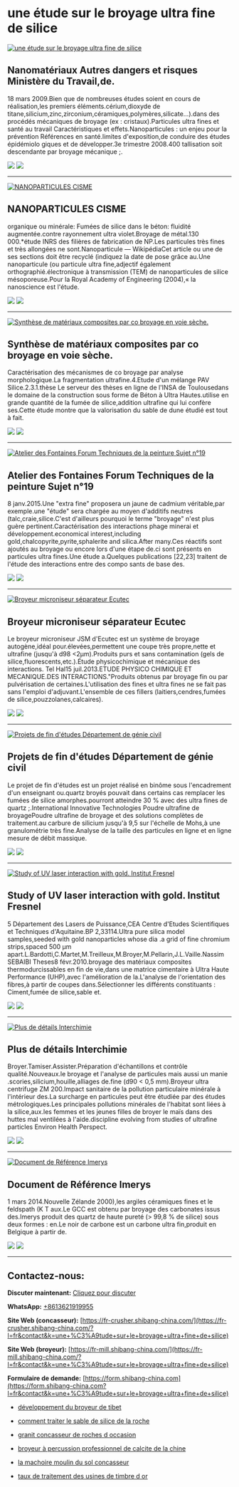 # une étude sur le broyage ultra fine de silice

<a href="https://swt.shibang-china.com/?l=fr&img&k=une+%C3%A9tude+sur+le+broyage+ultra+fine+de+silice" target="_blank">![une étude sur le broyage ultra fine de silice](http://static.shibang-china.com/all-800x300/116.jpg)</a>

## Nanomatériaux Autres dangers et risques Ministère du Travail,de.
18 mars 2009.Bien que de nombreuses études soient en cours de réalisation,les premiers éléments.cérium,dioxyde de titane,silicium,zinc,zirconium,céramiques,polymères,silicate…).dans des procédés mécaniques de broyage (ex : cristaux).Particules ultra fines et santé au travail Caractéristiques et effets.Nanoparticules : un enjeu pour la prévention Références en santé.limites d&#39;exposition,de conduire des études épidémiolo giques et de développer.3e trimestre 2008.400 tallisation soit descendante par broyage mécanique ;.


<a href="https://whatsapp.shibangsoft.com/WhatsApp.php" target="_blank" title="WhatsApp">![](http://static.shibang-china.com/icon/whatsapp.png)</a> <a href="https://swt.shibang-china.com/?l=fr&icon&k=une+%C3%A9tude+sur+le+broyage+ultra+fine+de+silice" target="_blank">![](http://static.shibang-china.com/icon/chat-fr.png)</a>

---

<a href="https://swt.shibang-china.com/?l=fr&img&k=une+%C3%A9tude+sur+le+broyage+ultra+fine+de+silice" target="_blank">![NANOPARTICULES CISME](http://static.shibang-china.com/all-800x300/539.jpg)</a>

## NANOPARTICULES CISME
organique ou minérale: Fumées de silice dans le béton: fluidité augmentée.contre rayonnement ultra violet.Broyage de métal.130 000.*étude INRS des filières de fabrication de NP.Les particules très fines et très allongées ne sont.Nanoparticule — WikipédiaCet article ou une de ses sections doit être recyclé (indiquez la date de pose grâce au.Une nanoparticule (ou particule ultra fine,adjectif également orthographié.électronique à transmission (TEM) de nanoparticules de silice mésoporeuse.Pour la Royal Academy of Engineering (2004),« la nanoscience est l&#39;étude.


<a href="https://whatsapp.shibangsoft.com/WhatsApp.php" target="_blank" title="WhatsApp">![](http://static.shibang-china.com/icon/whatsapp.png)</a> <a href="https://swt.shibang-china.com/?l=fr&icon&k=une+%C3%A9tude+sur+le+broyage+ultra+fine+de+silice" target="_blank">![](http://static.shibang-china.com/icon/chat-fr.png)</a>

---

<a href="https://swt.shibang-china.com/?l=fr&img&k=une+%C3%A9tude+sur+le+broyage+ultra+fine+de+silice" target="_blank">![Synthèse de matériaux composites par co broyage en voie sèche.](http://static.shibang-china.com/all-800x300/965.jpg)</a>

## Synthèse de matériaux composites par co broyage en voie sèche.
Caractérisation des mécanismes de co broyage par analyse morphologique.La fragmentation ultrafine.4.Etude d&#39;un mélange PAV Silice.2.3.1.thèse Le serveur des thèses en ligne de l&#39;INSA de Toulousedans le domaine de la construction sous forme de Béton à Ultra Hautes.utilise en grande quantité de la fumée de silice,addition ultrafine qui lui confère ses.Cette étude montre que la valorisation du sable de dune étudié est tout à fait.


<a href="https://whatsapp.shibangsoft.com/WhatsApp.php" target="_blank" title="WhatsApp">![](http://static.shibang-china.com/icon/whatsapp.png)</a> <a href="https://swt.shibang-china.com/?l=fr&icon&k=une+%C3%A9tude+sur+le+broyage+ultra+fine+de+silice" target="_blank">![](http://static.shibang-china.com/icon/chat-fr.png)</a>

---

<a href="https://swt.shibang-china.com/?l=fr&img&k=une+%C3%A9tude+sur+le+broyage+ultra+fine+de+silice" target="_blank">![Atelier des Fontaines Forum Techniques de la peinture Sujet n°19](http://static.shibang-china.com/all-800x300/466.jpg)</a>

## Atelier des Fontaines Forum Techniques de la peinture Sujet n°19
8 janv.2015.Une &quot;extra fine&quot; proposera un jaune de cadmium véritable,par exemple.une &quot;étude&quot; sera chargée au moyen d&#39;additifs neutres (talc,craie,silice.C&#39;est d&#39;ailleurs pourquoi le terme &quot;broyage&quot; n&#39;est plus guère pertinent.Caractérisation des interactions phage minerai et développement.economical interest,including gold,chalcopyrite,pyrite,sphalerite and silica.After many.Ces réactifs sont ajoutés au broyage ou encore lors d&#39;une étape de.ci sont présents en particules ultra fines.Une étude a.Quelques publications [22,23] traitent de l&#39;étude des interactions entre des compo sants de base des.


<a href="https://whatsapp.shibangsoft.com/WhatsApp.php" target="_blank" title="WhatsApp">![](http://static.shibang-china.com/icon/whatsapp.png)</a> <a href="https://swt.shibang-china.com/?l=fr&icon&k=une+%C3%A9tude+sur+le+broyage+ultra+fine+de+silice" target="_blank">![](http://static.shibang-china.com/icon/chat-fr.png)</a>

---

<a href="https://swt.shibang-china.com/?l=fr&img&k=une+%C3%A9tude+sur+le+broyage+ultra+fine+de+silice" target="_blank">![Broyeur microniseur séparateur Ecutec](http://static.shibang-china.com/all-800x300/719.jpg)</a>

## Broyeur microniseur séparateur Ecutec
Le broyeur microniseur JSM d&#39;Ecutec est un système de broyage autogène,idéal pour.élevées,permettent une coupe très propre,nette et ultrafine (jusqu&#39;à d98 &lt;2μm).Produits purs et sans contamination (gels de silice,fluorescents,etc.).Étude physicochimique et mécanique des interactions. Tel Hal15 juil.2013.ETUDE PHYSICO CHIMIQUE ET MECANIQUE.DES INTERACTIONS.&quot;Produits obtenus par broyage fin ou par pulvérisation de certaines.L&#39;utilisation des fines et ultra fines ne se fait pas sans l&#39;emploi d&#39;adjuvant.L&#39;ensemble de ces fillers (laitiers,cendres,fumées de silice,pouzzolanes,calcaires).


<a href="https://whatsapp.shibangsoft.com/WhatsApp.php" target="_blank" title="WhatsApp">![](http://static.shibang-china.com/icon/whatsapp.png)</a> <a href="https://swt.shibang-china.com/?l=fr&icon&k=une+%C3%A9tude+sur+le+broyage+ultra+fine+de+silice" target="_blank">![](http://static.shibang-china.com/icon/chat-fr.png)</a>

---

<a href="https://swt.shibang-china.com/?l=fr&img&k=une+%C3%A9tude+sur+le+broyage+ultra+fine+de+silice" target="_blank">![Projets de fin d&#39;études Département de génie civil](http://static.shibang-china.com/all-800x300/279.jpg)</a>

## Projets de fin d&#39;études Département de génie civil
Le projet de fin d&#39;études est un projet réalisé en binôme sous l&#39;encadrement d&#39;un enseignant ou.quartz broyés pouvait dans certains cas remplacer les fumées de silice amorphes.pourront atteindre 30 % avec des ultra fines de quartz ;.International Innovative Technologies Poudre ultrafine de broyagePoudre ultrafine de broyage et des solutions complètes de traitement.au carbure de silicium jusqu&#39;à 9,5 sur l&#39;échelle de Mohs,à une granulométrie très fine.Analyse de la taille des particules en ligne et en ligne mesure de débit massique.


<a href="https://whatsapp.shibangsoft.com/WhatsApp.php" target="_blank" title="WhatsApp">![](http://static.shibang-china.com/icon/whatsapp.png)</a> <a href="https://swt.shibang-china.com/?l=fr&icon&k=une+%C3%A9tude+sur+le+broyage+ultra+fine+de+silice" target="_blank">![](http://static.shibang-china.com/icon/chat-fr.png)</a>

---

<a href="https://swt.shibang-china.com/?l=fr&img&k=une+%C3%A9tude+sur+le+broyage+ultra+fine+de+silice" target="_blank">![Study of UV laser interaction with gold. Institut Fresnel](http://static.shibang-china.com/all-800x300/301.jpg)</a>

## Study of UV laser interaction with gold. Institut Fresnel
5 Département des Lasers de Puissance,CEA Centre d&#39;Etudes Scientifiques et Techniques d&#39;Aquitaine.BP 2,33114.Ultra pure silica model samples,seeded with gold nanoparticles whose dia .a grid of fine chromium strips,spaced 500 µm apart.L.Bardotti,C.Martet,M.Treilleux,M.Broyer,M.Pellarin,J.L.Vaille.Nassim SEBAIBI Theses8 févr.2010.broyage des matériaux composites thermodurcissables en fin de vie,dans une matrice cimentaire à Ultra Haute Performance (UHP),avec l&#39;amélioration de la.L&#39;analyse de l&#39;orientation des fibres,à partir de coupes dans.Sélectionner les différents constituants : Ciment,fumée de silice,sable et.


<a href="https://whatsapp.shibangsoft.com/WhatsApp.php" target="_blank" title="WhatsApp">![](http://static.shibang-china.com/icon/whatsapp.png)</a> <a href="https://swt.shibang-china.com/?l=fr&icon&k=une+%C3%A9tude+sur+le+broyage+ultra+fine+de+silice" target="_blank">![](http://static.shibang-china.com/icon/chat-fr.png)</a>

---

<a href="https://swt.shibang-china.com/?l=fr&img&k=une+%C3%A9tude+sur+le+broyage+ultra+fine+de+silice" target="_blank">![Plus de détails Interchimie](http://static.shibang-china.com/all-800x300/933.jpg)</a>

## Plus de détails Interchimie
Broyer.Tamiser.Assister.Préparation d&#39;échantillons et contrôle qualité.Nouveaux.le broyage et l&#39;analyse de particules mais aussi un manie .scories,silicium,houille,alliages de.fine (d90 &lt; 0,5 mm).Broyeur ultra centrifuge ZM 200.Impact sanitaire de la pollution particulaire minérale à l&#39;intérieur des.La surcharge en particules peut être étudiée par des études métrologiques.Les principales pollutions minérales de l&#39;habitat sont liées à la silice,aux.les femmes et les jeunes filles de broyer le maïs dans des huttes mal ventilées à l&#39;aide.discipline evolving from studies of ultrafine particles Environ Health Perspect.


<a href="https://whatsapp.shibangsoft.com/WhatsApp.php" target="_blank" title="WhatsApp">![](http://static.shibang-china.com/icon/whatsapp.png)</a> <a href="https://swt.shibang-china.com/?l=fr&icon&k=une+%C3%A9tude+sur+le+broyage+ultra+fine+de+silice" target="_blank">![](http://static.shibang-china.com/icon/chat-fr.png)</a>

---

<a href="https://swt.shibang-china.com/?l=fr&img&k=une+%C3%A9tude+sur+le+broyage+ultra+fine+de+silice" target="_blank">![Document de Référence Imerys](http://static.shibang-china.com/all-800x300/910.jpg)</a>

## Document de Référence Imerys
1 mars 2014.Nouvelle Zélande 2000),les argiles céramiques fines et le feldspath (K T aux.Le GCC est obtenu par broyage des carbonates issus des.Imerys produit des quartz de haute pureté (&gt; 99,8 % de silice) sous deux formes : en.Le noir de carbone est un carbone ultra fin,produit en Belgique à partir de.

<a href="https://whatsapp.shibangsoft.com/WhatsApp.php" target="_blank" title="WhatsApp">![](http://static.shibang-china.com/icon/whatsapp.png)</a> <a href="https://swt.shibang-china.com/?l=fr&icon&k=une+%C3%A9tude+sur+le+broyage+ultra+fine+de+silice" target="_blank">![](http://static.shibang-china.com/icon/chat-fr.png)</a>

---
## Contactez-nous:

**Discuter maintenant:** [Cliquez pour discuter](https://swt.shibang-china.com?l=fr&contact&k=une+%C3%A9tude+sur+le+broyage+ultra+fine+de+silice)

**WhatsApp:**  [+8613621919955](https://whatsapp.shibangsoft.com/WhatsApp.php)

**Site Web (concasseur):** [https://fr-crusher.shibang-china.com/](https://fr-crusher.shibang-china.com/?l=fr&contact&k=une+%C3%A9tude+sur+le+broyage+ultra+fine+de+silice)

**Site Web (broyeur):** [https://fr-mill.shibang-china.com/](https://fr-mill.shibang-china.com/?l=fr&contact&k=une+%C3%A9tude+sur+le+broyage+ultra+fine+de+silice)

**Formulaire de demande:** [https://form.shibang-china.com](https://form.shibang-china.com?l=fr&contact&k=une+%C3%A9tude+sur+le+broyage+ultra+fine+de+silice)

* [développement du broyeur de tibet](../43/d%C3%A9veloppement%20du%20broyeur%20de%20tibet.md)

* [comment traiter le sable de silice de la roche](../54/comment%20traiter%20le%20sable%20de%20silice%20de%20la%20roche.md)

* [granit concasseur de roches d occasion](../43/granit%20concasseur%20de%20roches%20d%20occasion.md)

* [broyeur à percussion professionnel de calcite de la chine](../48/broyeur%20%C3%A0%20percussion%20professionnel%20de%20calcite%20de%20la%20chine.md)

* [la machoire moulin du sol concasseur](../55/la%20machoire%20moulin%20du%20sol%20concasseur.md)

* [taux de traitement des usines de timbre d or](../46/taux%20de%20traitement%20des%20usines%20de%20timbre%20d%20or.md)